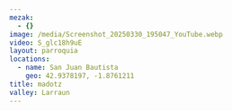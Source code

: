 ```yaml
---
mezak:
  - {}
image: /media/Screenshot_20250330_195047_YouTube.webp
video: S_glc18h9uE
layout: parroquia
locations:
  - name: San Juan Bautista
    geo: 42.9378197, -1.8761211
title: madotz
valley: Larraun
---
```

